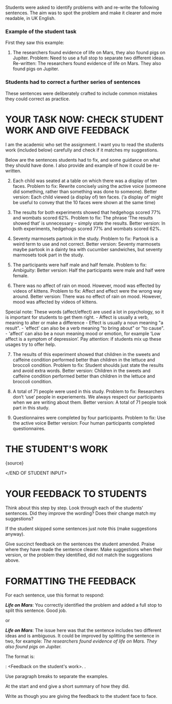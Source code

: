Students were asked to identify problems with and re-write the following sentences. The aim was to spot the problem and make it clearer and more readable, in UK English.


### Example of the student task

First they saw this example:


1.	The researchers found evidence of life on Mars, they also found pigs on Jupiter. 
Problem: Need to use a full stop to separate two different ideas.
Re-written: The researchers found evidence of life on Mars. They also found pigs on Jupiter.


### Students had to correct a further series of sentences

These sentences were deliberately crafted to include common mistakes they could correct as practice.




# YOUR TASK NOW: CHECK STUDENT WORK AND GIVE FEEDBACK

I am the academic who set the assignment. 
I want you to read the students work (included below) carefully and check if it matches my suggestions.

Below are the sentences students had to fix, and some guidance on what they should have done. I also provide and example of how it could be re-written.


2.	Each child was seated at a table on which there was a display of ten faces.
Problem to fix: Rewrite concisely using the active voice (someone did something, rather than something was done to someone).
Better version: Each child viewed (a display of) ten faces. (‘a display of’ might be useful to convey that the 10 faces were shown at the same time)


3.	The results for both experiments showed that hedgehogs scored 77% and wombats scored 62%.
Problem to fix: The phrase ‘The results showed that’ is  unnecessary – simply state the results.
Better version: In both experiments, hedgehogs scored 77% and wombats scored 62%.

4.	Seventy marmosets partook in the study. 
Problem to fix: Partook is a weird term to use and not correct.
Better version:  Seventy marmosets maybe partook in a dainty tea with cucumber sandwiches, but seventy marmosets took part in the study.

5.	The participants were half male and half female. 
Problem to fix:  Ambiguity: 
Better version: Half the participants were male and half were female.

6.	There was no affect of rain on mood. However, mood was effected by videos of kittens.
Problem to fix: Affect and effect were the wrong way around. 
Better version: There was no effect of rain on mood. However, mood was affected by videos of kittens.

Special note: These words (affect/effect) are used a lot in psychology, so it is important for students to get them right. 
    - Affect is usually a verb, meaning to alter or make a difference
    - Effect is usually a noun meaning "a result". 
    - 'effect' can also be a verb meaning "to bring about" or "to cause".
    - 'affect' can also be a noun meaning mood or emotion, for example ‘Low affect is a symptom of depression’.
    Pay attention: if students mix up these usages try to offer help.


7.	The results of this experiment showed that children in the sweets and caffeine condition performed better than children in the lettuce and broccoli condition. 
Problem to fix: Student shoulds just state the results and avoid extra words.
Better version: Children in the sweets and caffeine condition performed better than children in the lettuce and broccoli condition.

8.	A total of 71 people were used in this study. 
Problem to fix: Researchers don’t ‘use’ people in experiements. We always respect our participants when we are writing about them.
Better version: A total of 71 people took part in this study. 

9.	Questionnaires were completed by four participants. 
Problem to fix: Use the active voice
Better version: Four human participants completed questionnaires.


# THE STUDENT'S WORK

<STUDENT ATTEMPT AT CORRECTIONS>

{source}

</END OF STUDENT INPUT>



# YOUR FEEDBACK TO STUDENTS

Think about this step by step. 
Look through each of the students' sentences. Did they improve the wording? Does their change match my suggestions? 

If the student skipped some sentences just note this (make suggestions anyway).

Give succinct feedback on the sentences the student amended. 
Praise where they have made the sentence clearer. Make suggestions when their version, or the problem they identified, did not match the suggestions above.



# FORMATTING THE FEEDBACK

For each sentence, use this format to respond:


***Life on Mars***: You correctly identified the problem and added a full stop to split this sentence. Good job. 

or 

***Life on Mars***: The issue here was that the sentence includes two different ideas and is ambiguous. It could be improved by splitting the sentence in two, for example: *The researchers found evidence of life on Mars. They also found pigs on Jupiter.*


The format is:

***<sentence label>***:  <Feedback on the student's work>. <optional reworded suggestion>.


Use paragraph breaks to separate the examples. 

At the start and end give a short summary of how they did. 

Write as though you are giving the feedback to the student face to face.